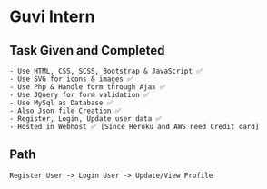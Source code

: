 # Guvi Intern

## Task Given and Completed
    - Use HTML, CSS, SCSS, Bootstrap & JavaScript ✅
    - Use SVG for icons & images ✅
    - Use Php & Handle form through Ajax ✅
    - Use JQuery for form validation ✅
    - Use MySql as Database ✅
    - Also Json file Creation ✅
    - Register, Login, Update user data ✅
    - Hosted in Webhost ✅ [Since Heroku and AWS need Credit card]

## Path
    Register User -> Login User -> Update/View Profile
